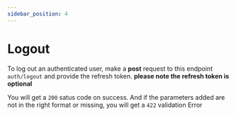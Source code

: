 ```yaml
---
sidebar_position: 4
---
```


# Logout

To log out an authenticated user, make a **post** request to this endpoint `auth/logout` and provide the refresh token. **please note the refresh token is optional**

You will get a `200` satus code on success. And if the parameters added are not in the right format or missing, you will get a `422` validation Error
